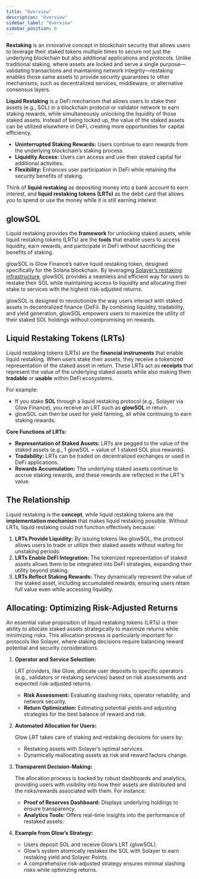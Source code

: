 ```yaml
---
title: "Overview"
description: "Overview"
sidebar_label: "Overview"
sidebar_position: 0
---
```


**Restaking** is an innovative concept in blockchain security that allows users to leverage their staked tokens multiple times to secure not just the underlying blockchain but also additional applications and protocols. Unlike traditional staking, where assets are locked and serve a single purpose—validating transactions and maintaining network integrity—restaking enables those same assets to provide security guarantees to other mechanisms, such as decentralized services, middleware, or alternative consensus layers.

**Liquid Restaking** is a DeFi mechanism that allows users to stake their assets (e.g., SOL) in a blockchain protocol or validator network to earn staking rewards, while simultaneously unlocking the liquidity of those staked assets. Instead of being locked up, the value of the staked assets can be utilized elsewhere in DeFi, creating more opportunities for capital efficiency.

- **Uninterrupted Staking Rewards:** Users continue to earn rewards from the underlying blockchain’s staking process.
- **Liquidity Access:** Users can access and use their staked capital for additional activities.
- **Flexibility:** Enhances user participation in DeFi while retaining the security benefits of staking.

Think of **liquid restaking** as depositing money into a bank account to earn interest, and **liquid restaking tokens (LRTs)** as the debit card that allows you to spend or use the money while it is still earning interest.

## glowSOL

Liquid restaking provides the **framework** for unlocking staked assets, while liquid restaking tokens (LRTs) are the **tools** that enable users to access liquidity, earn rewards, and participate in DeFi without sacrificing the benefits of staking.

glowSOL is Glow Finance’s native liquid restaking token, designed specifically for the Solana blockchain. By leveraging [Solayer’s restaking infrastructure](https://docs.solayer.org/getting-started/introduction), glowSOL provides a seamless and efficient way for users to restake their SOL while maintaining access to liquidity and allocating their stake to services with the highest risk-adjusted returns.

glowSOL is designed to revolutionize the way users interact with staked assets in decentralized finance (DeFi). By combining liquidity, tradability, and yield generation, glowSOL empowers users to maximize the utility of their staked SOL holdings without compromising on rewards.

## Liquid Restaking Tokens (LRTs)

Liquid restaking tokens (LRTs) are the **financial instruments** that enable liquid restaking. When users stake their assets, they receive a tokenized representation of the staked asset in return. These LRTs act as **receipts** that represent the value of the underlying staked assets while also making them **tradable** or **usable** within DeFi ecosystems.

For example:

- If you stake **SOL** through a liquid restaking protocol (e.g., Solayer via Glow Finance), you receive an LRT such as **glowSOL** in return.
- glowSOL can then be used for yield farming, all while continuing to earn staking rewards.

**Core Functions of LRTs:**

- **Representation of Staked Assets:** LRTs are pegged to the value of the staked assets (e.g., 1 glowSOL = value of 1 staked SOL plus rewards).
- **Tradability:** LRTs can be traded on decentralized exchanges or used in DeFi applications.
- **Rewards Accumulation:** The underlying staked assets continue to accrue staking rewards, and these rewards are reflected in the LRT's value.

## The Relationship

Liquid restaking is the **concept**, while liquid restaking tokens are the **implementation mechanism** that makes liquid restaking possible. Without LRTs, liquid restaking could not function effectively because:

1. **LRTs Provide Liquidity:** By issuing tokens like glowSOL, the protocol allows users to trade or utilize their staked assets without waiting for unstaking periods.
2. **LRTs Enable DeFi Integration:** The tokenized representation of staked assets allows them to be integrated into DeFi strategies, expanding their utility beyond staking.
3. **LRTs Reflect Staking Rewards:** They dynamically represent the value of the staked asset, including accumulated rewards, ensuring users retain full value even while accessing liquidity.

## Allocating: Optimizing Risk-Adjusted Returns

An essential value proposition of liquid restaking tokens (LRTs) is their ability to allocate staked assets strategically to maximize returns while minimizing risks. This allocation process is particularly important for protocols like Solayer, where staking decisions require balancing reward potential and security considerations.

1. **Operator and Service Selection:**

    LRT providers, like Glow, allocate user deposits to specific operators (e.g., validators or restaking services) based on risk assessments and expected risk-adjusted returns.

    - **Risk Assessment:** Evaluating slashing risks, operator reliability, and network security.
    - **Return Optimization:** Estimating potential yields and adjusting strategies for the best balance of reward and risk.
2. **Automated Allocation for Users:**

    Glow LRT takes care of staking and restaking decisions for users by:

    - Restaking assets with Solayer’s optimal services.
    - Dynamically reallocating assets as risk and reward factors change.
3. **Transparent Decision-Making:**

    The allocation process is backed by robust dashboards and analytics, providing users with visibility into how their assets are distributed and the risks/rewards associated with them. For instance:

    - **Proof of Reserves Dashboard:** Displays underlying holdings to ensure transparency.
    - **Analytics Tools:** Offers real-time insights into the performance of restaked assets.
4. **Example from Glow’s Strategy:**
    - Users deposit SOL and receive Glow’s LRT (glowSOL).
    - Glow’s system atomically restakes the SOL with Solayer to earn restaking yield and Solayer Points.
    - A comprehensive risk-adjusted strategy ensures minimal slashing risks while optimizing returns.
